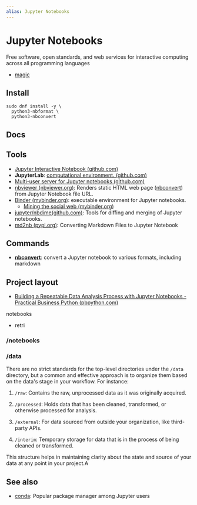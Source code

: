 ```yaml
---
alias: Jupyter Notebooks
---
```

# Jupyter Notebooks

Free software, open standards, and web services for interactive computing across all programming languages

- [magic](magic.md)
## Install

```
sudo dnf install -y \
  python3-nbformat \
  python3-nbconvert
```
## Docs


## Tools

- [Jupyter Interactive Notebook (github.com)](https://github.com/jupyter/notebook)
- **JupyterLab**: [computational environment. (github.com)](https://github.com/jupyterlab/jupyterlab)
- [Multi-user server for Jupyter notebooks (github.com)](https://github.com/jupyterhub/jupyterhub)
- [nbviewer (nbviewer.org)](https://nbviewer.org/): Renders static HTML web page ([nbconvert](nbconvert.md)) from Jupyter Notebook file URL.
- [Binder (mybinder.org)](https://mybinder.org/): executable environment for Jupyter notebooks.
    - [Mining the social web (mybinder.org)](https://mybinder.org/v2/gh/mikhailklassen/Mining-the-Social-Web-3rd-Edition/master)
- [jupyter/nbdime(github.com)](https://github.com/jupyter/nbdime):  Tools for diffing and merging of Jupyter notebooks. 
- [md2nb (pypi.org)](https://pypi.org/project/md2nb/): Converting Markdown Files to Jupyter Notebook
## Commands

- **[nbconvert](nbconvert.md)**: convert a Jupyter notebook to various formats, including markdown

## Project layout

- [Building a Repeatable Data Analysis Process with Jupyter Notebooks - Practical Business Python (pbpython.com)](https://pbpython.com/notebook-process.html)

notebooks
- retri
### /notebooks

### /data
There are no strict standards for the top-level directories under the `/data` directory, but a common and effective approach is to organize them based on the data's stage in your workflow. For instance:

1. `/raw`: Contains the raw, unprocessed data as it was originally acquired.

2. `/processed`: Holds data that has been cleaned, transformed, or otherwise processed for analysis.

3. `/external`: For data sourced from outside your organization, like third-party APIs.

4. `/interim`: Temporary storage for data that is in the process of being cleaned or transformed.

This structure helps in maintaining clarity about the state and source of your data at any point in your project.A

## See also

- [conda](../conda.md): Popular package manager among Jupyter users